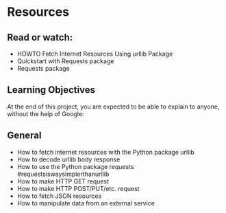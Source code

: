 # Resources
## Read or watch:

* HOWTO Fetch Internet Resources Using urllib Package
* Quickstart with Requests package
* Requests package
## Learning Objectives
At the end of this project, you are expected to be able to explain to anyone, without the help of Google:

## General
* How to fetch internet resources with the Python package urllib
* How to decode urllib body response
* How to use the Python package requests #requestsiswaysimplerthanurllib
* How to make HTTP GET request
* How to make HTTP POST/PUT/etc. request
* How to fetch JSON resources
* How to manipulate data from an external service
